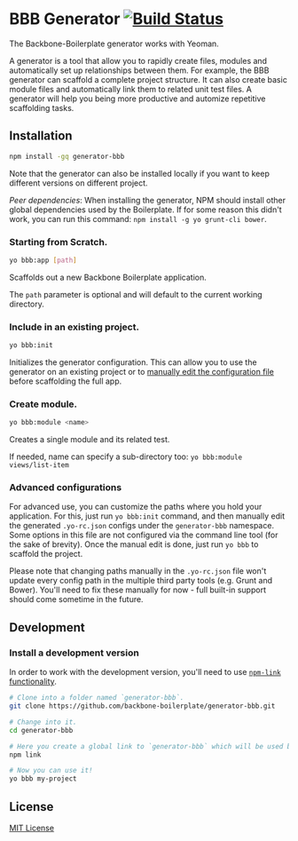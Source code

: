 BBB Generator [![Build Status](https://secure.travis-ci.org/backbone-boilerplate/generator-bbb.png?branch=master)](https://travis-ci.org/backbone-boilerplate/generator-bbb)
====================================================================

The Backbone-Boilerplate generator works with Yeoman.

A generator is a tool that allow you to rapidly create files, modules and
automatically set up relationships between them. For example, the BBB generator
can scaffold a complete project structure. It can also create basic module
files and automatically link them to related unit test files. A generator will
help you being more productive and automize repetitive scaffolding tasks.


## Installation ##

```bash
npm install -gq generator-bbb
```

Note that the generator can also be installed locally if you want to keep
different versions on different project.

_Peer dependencies_: When installing the generator, NPM should install other
global dependencies used by the Boilerplate. If for some reason this didn't
work, you can run this command: `npm install -g yo grunt-cli bower`.

### Starting from Scratch. ###

``` bash
yo bbb:app [path]
```

Scaffolds out a new Backbone Boilerplate application.

The `path` parameter is optional and will default to the current working
directory.

### Include in an existing project. ###

``` bash
yo bbb:init
```

Initializes the generator configuration. This can allow you to use the
generator on an existing project or to [manually edit the configuration
file](#advanced-configuration) before scaffolding the full app.

### Create module. ###

``` bash
yo bbb:module <name>
```

Creates a single module and its related test.

If needed, name can specify a sub-directory too: `yo bbb:module views/list-item`

### Advanced configurations ###

For advanced use, you can customize the paths where you hold your application.
For this, just run `yo bbb:init` command, and then manually edit the generated
`.yo-rc.json` configs under the `generator-bbb` namespace.  Some options in this
file are not configured via the command line tool (for the sake of brevity).
Once the manual edit is done, just run `yo bbb` to scaffold the project.

Please note that changing paths manually in the `.yo-rc.json` file won't
update every config path in the multiple third party tools (e.g. Grunt and Bower). You'll
need to fix these manually for now - full built-in support should come sometime in the future.

## Development ##

### Install a development version ##

In order to work with the development version, you'll need to use [`npm-link`
functionality](https://npmjs.org/doc/link.html).

``` bash
# Clone into a folder named `generator-bbb`.
git clone https://github.com/backbone-boilerplate/generator-bbb.git

# Change into it.
cd generator-bbb

# Here you create a global link to `generator-bbb` which will be used by NPM.
npm link

# Now you can use it!
yo bbb my-project
```

License
------------------------------

[MIT License](http://en.wikipedia.org/wiki/MIT_License)
